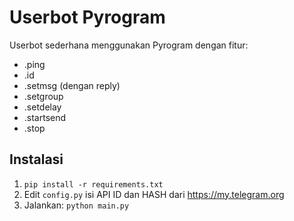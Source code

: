 # Userbot Pyrogram
Userbot sederhana menggunakan Pyrogram dengan fitur:
- .ping
- .id
- .setmsg (dengan reply)
- .setgroup <url>
- .setdelay <detik>
- .startsend
- .stop

## Instalasi
1. `pip install -r requirements.txt`
2. Edit `config.py` isi API ID dan HASH dari https://my.telegram.org
3. Jalankan: `python main.py`
